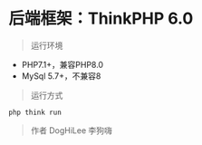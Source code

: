 后端框架：ThinkPHP 6.0
===============

> 运行环境
* PHP7.1+，兼容PHP8.0
* MySql 5.7+，不兼容8

> 运行方式
```
php think run
```

> 作者
DogHiLee 李狗嗨
